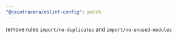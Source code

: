 ```yaml
---
"@caiotracera/eslint-config": patch
---
```


remove rules `import/no-duplicates` and `import/no-unused-modules`
